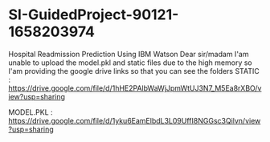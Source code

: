 # SI-GuidedProject-90121-1658203974
Hospital Readmission Prediction Using IBM Watson
Dear sir/madam 
I'am unable to upload the model.pkl and static files due to the high memory so I'am providing  the google drive links so that you can see the folders 
STATIC : https://drive.google.com/file/d/1hHE2PAlbWaWjJpmWtUJ3N7_M5Ea8rXBO/view?usp=sharing


MODEL.PKL :  https://drive.google.com/file/d/1yku6EamElbdL3L09UffI8NGGsc3Qilvn/view?usp=sharing
